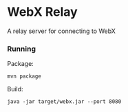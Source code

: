 # WebX Relay

A relay server for connecting to WebX

### Running

Package:

```
mvn package
```

Build:

```
java -jar target/webx.jar --port 8080
```
